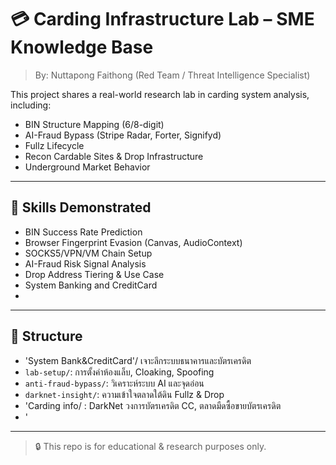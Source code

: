 # 💳 Carding Infrastructure Lab – SME Knowledge Base

> By: Nuttapong Faithong (Red Team / Threat Intelligence Specialist)

This project shares a real-world research lab in carding system analysis, including:
- BIN Structure Mapping (6/8-digit)
- AI-Fraud Bypass (Stripe Radar, Forter, Signifyd)
- Fullz Lifecycle
- Recon Cardable Sites & Drop Infrastructure
- Underground Market Behavior

---

## 🧠 Skills Demonstrated

- BIN Success Rate Prediction
- Browser Fingerprint Evasion (Canvas, AudioContext)
- SOCKS5/VPN/VM Chain Setup
- AI-Fraud Risk Signal Analysis
- Drop Address Tiering & Use Case
- System Banking and CreditCard
- 

---

## 📁 Structure

- 'System Bank&CreditCard'/ เจาะลึกระบบธนาคารและบัตรเครดิต
- `lab-setup/`: การตั้งค่าห้องแล็บ, Cloaking, Spoofing
- `anti-fraud-bypass/`: วิเคราะห์ระบบ AI และจุดอ่อน
- `darknet-insight/`: ความเข้าใจตลาดใต้ดิน Fullz & Drop
- 'Carding info/ : DarkNet วงการบัตรเครดิต CC, ตลาดมืดซื้อขายบัตรเครดิต
- '
---

> 🔒 This repo is for educational & research purposes only.

